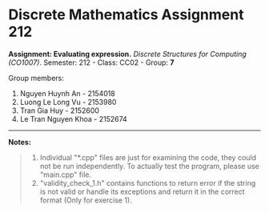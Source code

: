 
# Discrete Mathematics Assignment 212

**Assignment: Evaluating expression.**
*Discrete Structures for Computing (CO1007)*.
Semester: 212 - Class: CC02 - Group: **7**


Group members:
  
  1. Nguyen Huynh An - 2154018
  2. Luong Le Long Vu - 2153980
  3. Tran Gia Huy - 2152600
  4. Le Tran Nguyen Khoa - 2152674

-------------------------------------
**Notes:**

> 1. Individual "*.cpp" files are just for examining the code, they could not be run independently. To actually test the program, please use "main.cpp" file.
> 2. "validity_check_1.h" contains functions to return error if the string is not valid or handle its exceptions and return it in the correct format (Only for exercise 1).
